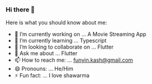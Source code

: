 ### Hi there 👋

Here is what you should know about me:

- 🔭 I’m currently working on ... A Movie Streaming App
- 🌱 I’m currently learning ... Typescript
- 👯 I’m looking to collaborate on ... Flutter
- 💬 Ask me about ... Flutter
- 📫 How to reach me: ... funyin.kash@gmail.com
- 😄 Pronouns: ... He/Him
- ⚡ Fun fact: ... I love shawarma
